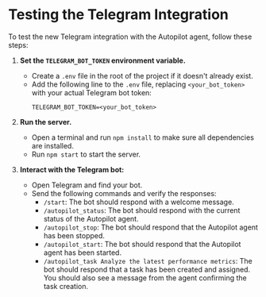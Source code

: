 # Testing the Telegram Integration

To test the new Telegram integration with the Autopilot agent, follow these steps:

1.  **Set the `TELEGRAM_BOT_TOKEN` environment variable.**
    - Create a `.env` file in the root of the project if it doesn't already exist.
    - Add the following line to the `.env` file, replacing `<your_bot_token>` with your actual Telegram bot token:
      ```
      TELEGRAM_BOT_TOKEN=<your_bot_token>
      ```

2.  **Run the server.**
    - Open a terminal and run `npm install` to make sure all dependencies are installed.
    - Run `npm start` to start the server.

3.  **Interact with the Telegram bot:**
    - Open Telegram and find your bot.
    - Send the following commands and verify the responses:
        - `/start`: The bot should respond with a welcome message.
        - `/autopilot_status`: The bot should respond with the current status of the Autopilot agent.
        - `/autopilot_stop`: The bot should respond that the Autopilot agent has been stopped.
        - `/autopilot_start`: The bot should respond that the Autopilot agent has been started.
        - `/autopilot_task Analyze the latest performance metrics`: The bot should respond that a task has been created and assigned. You should also see a message from the agent confirming the task creation.
